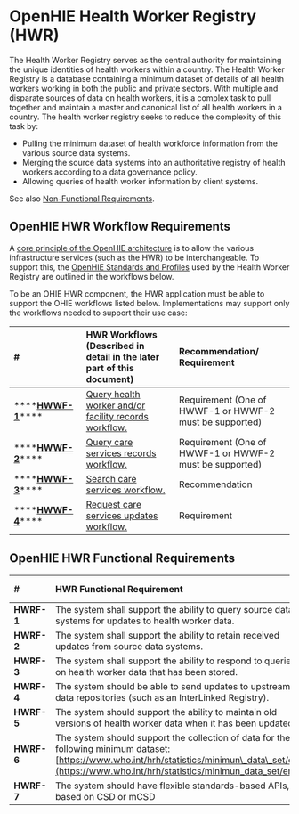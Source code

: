 # OpenHIE Health Worker Registry \(HWR\)

The Health Worker Registry serves as the central authority for maintaining the unique identities of health workers within a country. The Health Worker Registry is a database containing a minimum dataset of details of all health workers working in both the public and private sectors. With multiple and disparate sources of data on health workers, it is a complex task to pull together and maintain a master and canonical list of all health workers in a country. The health worker registry seeks to reduce the complexity of this task by:

* Pulling the minimum dataset of health workforce information from the various source data systems. 
* Merging the source data systems into an authoritative registry of health workers according to a data governance policy. 
* Allowing queries of health worker information by client systems.

See also [Non-Functional Requirements](non-functional-requirements.md).

## **OpenHIE HWR Workflow Requirements**

A [core principle of the OpenHIE architecture](https://wiki.ohie.org/display/resources/Architectural+Principals) is to allow the various infrastructure services \(such as the HWR\) to be interchangeable. To support this, the [OpenHIE Standards and Profiles](https://wiki.ohie.org/display/documents/OpenHIE+Standards+and+Profiles) used by the Health Worker Registry are outlined in the workflows below.

To be an OHIE HWR component, the HWR application must be able to support the OHIE workflows listed below. Implementations may support only the workflows needed to support their use case:

| \# | **HWR Workflows \(Described in detail in the later part of this document\)** | **Recommendation/ Requirement** |
| :--- | :--- | :--- |
| \*\*\*\*[**HWWF-1**](../introduction/care-services-discovery/query-health-worker-and-or-facility-records-workflow.md)\*\*\*\* | [Query health worker and/or facility records workflow.](../introduction/care-services-discovery/query-health-worker-and-or-facility-records-workflow.md) | Requirement \(One of HWWF-1 or HWWF-2 must be supported\) |
| \*\*\*\*[**HWWF-2**](../introduction/care-services-discovery/query-care-services-records-workflow.md)\*\*\*\* | [Query care services records workflow.](../introduction/care-services-discovery/query-care-services-records-workflow.md) | Requirement \(One of HWWF-1 or HWWF-2 must be supported\) |
| \*\*\*\*[**HWWF-3**](../introduction/care-services-discovery/search-care-services-workflow.md)\*\*\*\* | [Search care services workflow.](../introduction/care-services-discovery/search-care-services-workflow.md) | Recommendation |
| \*\*\*\*[**HWWF-4**](../introduction/care-services-discovery/request-care-services-updates-workflow.md)\*\*\*\* | [Request care services updates workflow.](../introduction/care-services-discovery/request-care-services-updates-workflow.md) | Requirement |

## **OpenHIE HWR Functional Requirements**

| **\#** | **HWR Functional Requirement** | **Recommendation/ Requirement** |
| :--- | :--- | :--- |
| **HWRF-1** | The system shall support the ability to query source data systems for updates to health worker data. | Required |
| **HWRF-2** | The system shall support the ability to retain received updates from source data systems. | Required |
| **HWRF-3** | The system shall support the ability to respond to queries on health worker data that has been stored. | Required |
| **HWRF-4** | The system should be able to send updates to upstream data repositories \(such as an InterLinked Registry\). | Recommended |
| **HWRF-5** | The system should support the ability to maintain old versions of health worker data when it has been updated. | Recommended |
| **HWRF-6** | The system should support the collection of data for the following minimum dataset: [https://www.who.int/hrh/statistics/minimun\_data\_set/en/](https://www.who.int/hrh/statistics/minimun_data_set/en/) | Recommended |
| **HWRF-7** | The system should have flexible standards-based APIs, based on CSD or mCSD | Required |

